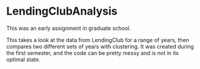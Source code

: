 # LendingClubAnalysis
This was an early assignment in graduate school.

This takes a look at the data from LendingClub for a range of years, then compares two different sets of years with clustering. It was created during the first semester, and the code can be pretty messy and is not in its optimal state.
